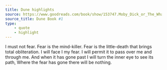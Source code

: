 ```yaml
---
title: Dune highlights
source: https://www.goodreads.com/book/show/153747.Moby_Dick_or_The_Whale
source_title: Dune Book #1
type:
    - quote
    - highlight
---
```


I must not fear. Fear is the mind-killer. Fear is the little-death that brings total obliteration. I will face I my fear. I will permit it to pass over me and through me. And when it has gone past I will turn the inner eye to see its path, Where the fear has gone there will be nothing.
